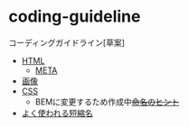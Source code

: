 coding-guideline
================

コーディングガイドライン[草案]

+ [HTML](https://github.com/mrd-takahashi/coding-guideline/blob/master/HTML.md)
  + [META](https://github.com/mrd-takahashi/coding-guideline/blob/master/META.md)
+ [画像](https://github.com/mrd-takahashi/coding-guideline/blob/master/IMAGES.md)
+ [CSS](https://github.com/mrd-takahashi/coding-guideline/blob/master/CSS.md)
  + BEMに変更するため作成中~~[命名のヒント](https://github.com/mrd-takahashi/coding-guideline/blob/master/CSS_NAMING_HINT.md)~~
+ [よく使われる短縮名](https://github.com/mrd-takahashi/coding-guideline/blob/master/SHORT_NAME.md)
